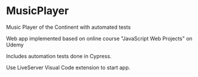 # MusicPlayer
Music Player of the Continent with automated tests

Web app implemented based on online course "JavaScript Web Projects" on Udemy

Includes automation tests done in Cypress. 

Use LiveServer Visual Code extension to start app.
